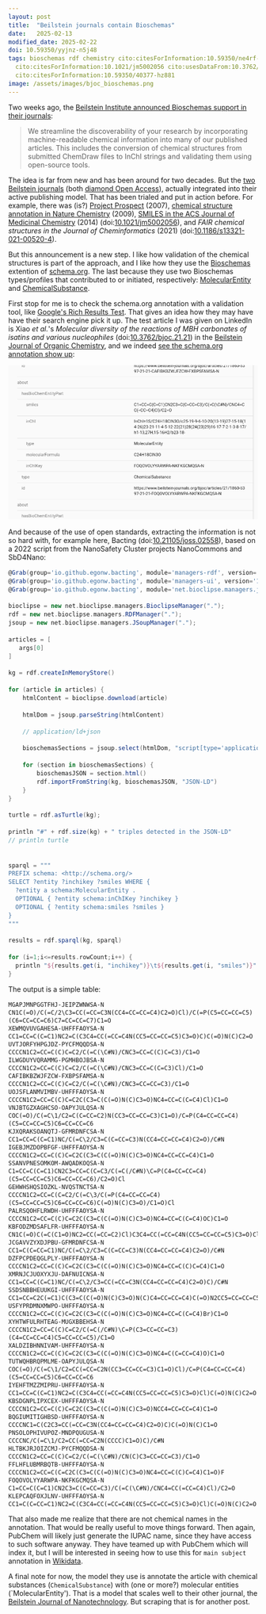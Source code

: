 ```yaml
---
layout: post
title:  "Beilstein journals contain Bioschemas"
date:   2025-02-13
modified_date: 2025-02-22
doi: 10.59350/yyjnz-n5j48
tags: bioschemas rdf chemistry cito:citesForInformation:10.59350/ne4rf-wey66 cito:citesForInformation:10.1186/s13321-021-00520-4
  cito:citesForInformation:10.1021/jm5002056 cito:usesDataFrom:10.3762/bjoc.21.21 cito:usesMethodIn:10.21105/joss.02558
  cito:citesForInformation:10.59350/40377-hz881
image: /assets/images/bjoc_bioschemas.png
---
```


Two weeks ago, the [Beilstein Institute announced Bioschemas support in their journals](https://www.beilstein-journals.org/bjoc/news/LAFGBV6PT5ASC5R7JOKSEXOQYM):

> We streamline the discoverability of your research by incorporating machine-readable chemical information into many of our published articles.
> This includes the conversion of chemical structures from submitted ChemDraw files to InChI strings and validating them using open-source tools.

The idea is far from new and has been around for two decades. But the [two Beilstein journals](https://scholia.toolforge.org/publisher/Q4881267)
(both [diamond Open Access](https://en.wikipedia.org/wiki/Diamond_open_access)), actually integrated into their active publishing model.
That has been trialed and put in action before. For example, there was (is?) [Project Prospect](https://doi.org/10.59350/ne4rf-wey66)
(2007), [chemical structure annotation in Nature Chemistry](https://chem-bla-ics.linkedchemistry.info/2009/03/19/nature-chemistry-improves-publishing.html)
(2009), [SMILES in the ACS Journal of Medicinal Chemistry](https://chem-bla-ics.linkedchemistry.info/2014/02/21/slow-publishing-innovation.html)
(2014) (doi:[10.1021/jm5002056](https://doi.org/10.1021/jm5002056)),
and *FAIR chemical structures in the Journal of Cheminformatics* (2021) (doi:[10.1186/s13321-021-00520-4](https://doi.org/10.1186/s13321-021-00520-4)).

But this announcement is a new step. I like how validation of the chemical structures is part of the approach, and I like
how they use the [Bioschemas](https://bioschemas.org/) extention of [schema.org](https://schema.org/). The last because
they use two Bioschemas types/profiles that contributed to or initiated, respectively: [MolecularEntity](https://bioschemas.org/profiles/MolecularEntity/0.5-RELEASE)
and [ChemicalSubstance](https://bioschemas.org/profiles/ChemicalSubstance/0.4-RELEASE).

First stop for me is to check the schema.org annotation with a validation tool, like [Google's Rich Results Test](https://search.google.com/test/rich-results).
That gives an idea how they may have have their search engine pick it up. The test article I was given on LinkedIn is
Xiao *et al.*'s *Molecular diversity of the reactions of MBH carbonates of isatins and various nucleophiles*
(doi:[10.3762/bjoc.21.21](https://doi.org/10.3762/bjoc.21.21)) in the [Beilstein Journal of Organic Chemistry](https://scholia.toolforge.org/venue/Q2894008),
and we indeed [see the schema.org annotation show up](https://search.google.com/test/rich-results/result?id=FRW9wBOpXtsMp9TLUV6SfQ):

![](/assets/images/bjoc_bioschemas.png)

And because of the use of open standards, extracting the information is not so hard with, for example here,
Bacting (doi:[10.21105/joss.02558](https://doi.org/10.21105/joss.02558)), based on a 2022 script from the NanoSafety Cluster
projects NanoCommons and SbD4Nano:

```groovy
@Grab(group='io.github.egonw.bacting', module='managers-rdf', version='1.0.4')
@Grab(group='io.github.egonw.bacting', module='managers-ui', version='1.0.4')
@Grab(group='io.github.egonw.bacting', module='net.bioclipse.managers.jsoup', version='1.0.4')

bioclipse = new net.bioclipse.managers.BioclipseManager(".");
rdf = new net.bioclipse.managers.RDFManager(".");
jsoup = new net.bioclipse.managers.JSoupManager(".");

articles = [
   args[0]
]

kg = rdf.createInMemoryStore()

for (article in articles) {
    htmlContent = bioclipse.download(article)

    htmlDom = jsoup.parseString(htmlContent)

    // application/ld+json

    bioschemasSections = jsoup.select(htmlDom, "script[type='application/ld+json']");

    for (section in bioschemasSections) {
        bioschemasJSON = section.html()
        rdf.importFromString(kg, bioschemasJSON, "JSON-LD")
    }
}

turtle = rdf.asTurtle(kg);

println "#" + rdf.size(kg) + " triples detected in the JSON-LD"
// println turtle


sparql = """
PREFIX schema: <http://schema.org/>
SELECT ?entity ?inchikey ?smiles WHERE {
  ?entity a schema:MolecularEntity .
  OPTIONAL { ?entity schema:inChIKey ?inchikey }
  OPTIONAL { ?entity schema:smiles ?smiles }
}
"""

results = rdf.sparql(kg, sparql)

for (i=1;i<=results.rowCount;i++) {
  println "${results.get(i, "inchikey")}\t${results.get(i, "smiles")}"
}
```

The output is a simple table:

```
MGAPJMNPGGTFHJ-JEIPZWNWSA-N     CN1C(=O)/C(=C/2\C3=CC(=CC=C3N(CC4=CC=CC=C4)C2=O)Cl)/C(=P(C5=CC=CC=C5)(C6=CC=CC=C6)C7=CC=CC=C7)C1=O
XEWMQVUVGAHESA-UHFFFAOYSA-N     CC1=CC=C(C=C1)NC2=C(C3C4=CC(=CC=C4N(CC5=CC=CC=C5)C3=O)C)C(=O)N(C)C2=O
UVTJORFYHPGJDZ-PYCFMQQDSA-N     CCCCN1C2=CC=C(C)C=C2/C(=C(\C#N)/CNC3=CC=C(C)C=C3)/C1=O
ILWGDUYVQRAMMG-PGMHBOJBSA-N     CCCCN1C2=CC=C(C)C=C2/C(=C(\C#N)/CNC3=CC=C(C=C3)Cl)/C1=O
CAFIBKBZWJFZCW-FXBPSFAMSA-N     CCCCN1C2=CC=C(C)C=C2/C(=C(\C#N)/CNC3=CC=CC=C3)/C1=O
UOJSFLANMVIMBV-UHFFFAOYSA-N     CCCCN1C2=CC=C(C)C=C2C(C3=C(C(=O)N(C)C3=O)NC4=CC=C(C=C4)Cl)C1=O
VNJBTGZXAGHCSO-OAPYJULQSA-N     COC(=O)/C(=C\1/C2=C(C=CC=C2)N(CC3=CC=CC=C3)C1=O)/C=P(C4=CC=CC=C4)(C5=CC=CC=C5)C6=CC=CC=C6
KJXQRAKSOANQTJ-GFMRDNFCSA-N     CC1=CC=C(C=C1)NC/C(=C\2/C3=C(C=CC=C3)N(CC4=CC=CC=C4)C2=O)/C#N
IGEBJMZDOPBFGF-UHFFFAOYSA-N     CCCCN1C2=CC=C(C)C=C2C(C3=C(C(=O)N(C)C3=O)NC4=CC=CC=C4)C1=O
SSANVPNESOMKOM-AWQADKOQSA-N     C1=CC=C(C=C1)CN2C3=CC=C(C=C3/C(=C(/C#N)\C=P(C4=CC=CC=C4)(C5=CC=CC=C5)C6=CC=CC=C6)/C2=O)Cl
GEHWHSHQSIOZKL-NVQSTNCTSA-N     CCCCN1C2=CC=C(C=C2/C(=C\3/C(=P(C4=CC=CC=C4)(C5=CC=CC=C5)C6=CC=CC=C6)C(=O)N(C)C3=O)/C1=O)Cl
PALRSQOHFLRWDH-UHFFFAOYSA-N     CCCCN1C2=CC=C(C)C=C2C(C3=C(C(=O)N(C)C3=O)NC4=CC=C(C=C4)OC)C1=O
KBFODZMDSAFLFR-UHFFFAOYSA-N     CN1C(=O)C(=C(C1=O)NC2=CC(=CC=C2)Cl)C3C4=CC(=CC=C4N(CC5=CC=CC=C5)C3=O)Cl
JCGAVVZYXDJPBU-GFMRDNFCSA-N     CC1=C(C=CC=C1)NC/C(=C\2/C3=C(C=CC=C3)N(CC4=CC=CC=C4)C2=O)/C#N
DZFPCPDEQGLPLY-UHFFFAOYSA-N     CCCCN1C2=CC=C(C)C=C2C(C3=C(C(=O)N(C)C3=O)NC4=CC=C(C)C=C4)C1=O
XMRNJCJUOXYXJU-DAFNUICNSA-N     CC1=CC=C(C=C1)NC/C(=C\2/C3=CC(=CC=C3N(CC4=CC=CC=C4)C2=O)C)/C#N
SSDSNBBHEUUKGI-UHFFFAOYSA-N     CC1=CC=C2C(=C1)C(C3=C(C(=O)N(C)C3=O)N(C)C4=CC=CC=C4)C(=O)N2CC5=CC=CC=C5
USFYPRDMNXMWPO-UHFFFAOYSA-N     CCCCN1C2=CC=C(C)C=C2C(C3=C(C(=O)N(C)C3=O)NC4=CC=C(C=C4)Br)C1=O
XYHTWFULRHTEAG-MUGXBBEHSA-N     CCCCN1C2=CC=C(C)C=C2/C(=C(/C#N)\C=P(C3=CC=CC=C3)(C4=CC=CC=C4)C5=CC=CC=C5)/C1=O
XALDZIBHNNIVAM-UHFFFAOYSA-N     CCCCN1C2=CC=C(C)C=C2C(C3=C(C(=O)N(C)C3=O)NC4=C(C=CC=C4)O)C1=O
TUTWQHBRQPMLME-OAPYJULQSA-N     COC(=O)/C(=C\1/C2=CC(=CC=C2N(CC3=CC=CC=C3)C1=O)Cl)/C=P(C4=CC=CC=C4)(C5=CC=CC=C5)C6=CC=CC=C6
IYEHFTMZZMIPRU-UHFFFAOYSA-N     CC1=CC=C(C=C1)NC2=C(C3C4=CC(=CC=C4N(CC5=CC=CC=C5)C3=O)Cl)C(=O)N(C)C2=O
KBSDGNPLIPXCEX-UHFFFAOYSA-N     CCCCN1C2=CC=C(C)C=C2C(C3=C(C(=O)N(C)C3=O)NCC4=CC=CC=C4)C1=O
BQGIUMITIGHBSD-UHFFFAOYSA-N     CCCCNC1=C(C2C3=CC(=CC=C3N(CC4=CC=CC=C4)C2=O)C)C(=O)N(C)C1=O
PNSOLOPHIVUPOZ-MNDPQUGUSA-N     CCCCNC/C(=C\1/C2=CC(=CC=C2N(CCCC)C1=O)C)/C#N
HLTBKJRJOIZCMJ-PYCFMQQDSA-N     CCCCN1C2=CC=C(C)C=C2/C(=C(\C#N)/CN(C)C3=CC=CC=C3)/C1=O
FFLHFLUBMRBQTB-UHFFFAOYSA-N     CCCCN1C2=CC=C(C=C2C(C3=C(C(=O)N(C)C3=O)NC4=CC=C(C)C=C4)C1=O)F
FOQOVOLYYARWPA-NKFKGCMQSA-N     C1=CC=C(C=C1)CN2C3=C(C=CC=C3)/C(=C(\C#N)/CNC4=CC(=CC=C4)Cl)/C2=O
KLEPCAQFOXJLNV-UHFFFAOYSA-N     CC1=C(C=CC=C1)NC2=C(C3C4=CC(=CC=C4N(CC5=CC=CC=C5)C3=O)Cl)C(=O)N(C)C2=O
```

That also made me realize that there are not chemical names in the annotation. That would be really useful to move things
forward. Then again, PubChem will likely just generate the IUPAC name, since they have access to such software anyway.
They have teamed up with PubChem which will index it, but I will be interested in seeing how to use this for
`main subject` annotation in [Wikidata](https://www.wikidata.org/wiki/Wikidata:WikiProject_Chemistry).

A final note for now, the model they use is annotate the article with chemical substances (`ChemicalSubstance`) with
(one or more?) molecular entities (`MolecularEntity'). That is a model that scales well to their other journal,
the [Beilstein Journal of Nanotechnology](https://scholia.toolforge.org/venue/Q814756). But scraping that is for another post.
